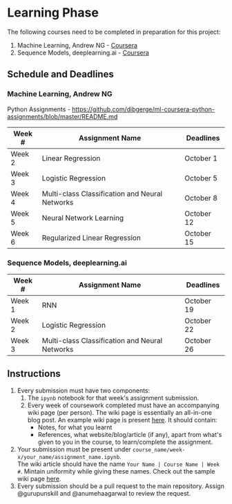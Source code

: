 # Learning Phase

The following courses need to be completed in preparation for this project:
1. Machine Learning, Andrew NG - [Coursera](https://www.coursera.org/learn/machine-learning/)
2. Sequence Models, deeplearning.ai - [Coursera](https://www.coursera.org/learn/nlp-sequence-models/)

## Schedule and Deadlines
### Machine Learning, Andrew NG  
Python Assignments - https://github.com/dibgerge/ml-coursera-python-assignments/blob/master/README.md

| Week # 	| Assignment Name                                	| Deadlines  	|
|--------	|------------------------------------------------	|------------	|
| Week 2 	| Linear Regression                              	| October 1  	|
| Week 3 	| Logistic Regression                            	| October 5  	|
| Week 4 	| Multi-class Classification and Neural Networks 	| October 8  	|
| Week 5 	| Neural Network Learning                        	| October 12 	|
| Week 6 	| Regularized Linear Regression                  	| October 15 	|

### Sequence Models, deeplearning.ai

| Week # 	| Assignment Name                                	| Deadlines  	|
|--------	|------------------------------------------------	|------------	|
| Week 1 	| RNN                                            	| October 19 	|
| Week 2 	| Logistic Regression                            	| October 22 	|
| Week 3 	| Multi-class Classification and Neural Networks 	| October 26 	|

## Instructions
1. Every submission must have two components:
    1.  The `ipynb` notebook for that week's assignment submission.
    2.  Every week of coursework completed must have an accompanying wiki page (per person). The wiki page is essentially an all-in-one blog post. An example wiki page is present [here](https://github.com/IEEE-NITK/open-qas/wiki/Guru-%7C-Machine-Learning-%7C-Week-1). It should contain:  
        - Notes, for what you learnt
        - References, what website/blog/article (if any), apart from what's given to you in the course, to learn/complete the assignment. 
2. Your submission must be present under `course_name/week-x/your_name/assignment_name.ipynb`.  
The wiki article should have the name `Your Name | Course Name | Week #`. Mintain uniformity while giving these names. Check out the sample wiki page [here](https://github.com/IEEE-NITK/open-qas/wiki/Guru-%7C-Machine-Learning-%7C-Week-1).
3. Every submission should be a pull request to the main repository. Assign @gurupunskill and @anumehaagarwal to review the request.
